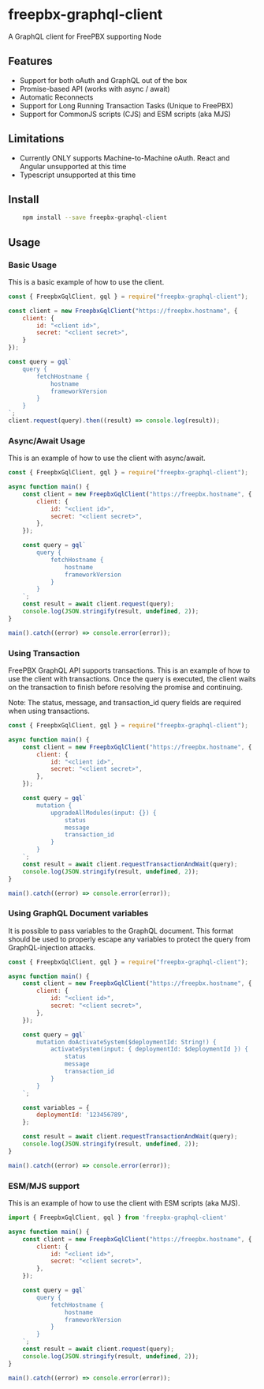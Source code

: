 # freepbx-graphql-client

A GraphQL client for FreePBX supporting Node

## Features

- Support for both oAuth and GraphQL out of the box
- Promise-based API (works with async / await)
- Automatic Reconnects
- Support for Long Running Transaction Tasks (Unique to FreePBX)
- Support for CommonJS scripts (CJS) and ESM scripts (aka MJS)

## Limitations

- Currently ONLY supports Machine-to-Machine oAuth. React and Angular unsupported
at this time
- Typescript unsupported at this time

## Install
```sh
	npm install --save freepbx-graphql-client
```

## Usage

### Basic Usage
This is a basic example of how to use the client.

```js
const { FreepbxGqlClient, gql } = require("freepbx-graphql-client");

const client = new FreepbxGqlClient("https://freepbx.hostname", {
	client: {
		id: "<client id>",
		secret: "<client secret>",
	}
});

const query = gql`
	query { 
		fetchHostname { 
			hostname
			frameworkVersion
		}
	}
`;
client.request(query).then((result) => console.log(result));
```

### Async/Await Usage
This is an example of how to use the client with async/await.

```js
const { FreepbxGqlClient, gql } = require("freepbx-graphql-client");

async function main() {
	const client = new FreepbxGqlClient("https://freepbx.hostname", {
		client: {
			id: "<client id>",
			secret: "<client secret>",
		},
	});

	const query = gql`
		query { 
			fetchHostname { 
				hostname
				frameworkVersion
			}
		}
	`;
	const result = await client.request(query);
	console.log(JSON.stringify(result, undefined, 2));
}

main().catch((error) => console.error(error));
```

### Using Transaction
FreePBX GraphQL API supports transactions. This is an example of how to use the
client with transactions. Once the query is executed, the client waits on the
transaction to finish before resolving the promise and continuing.

Note: The status, message, and transaction_id query fields are required when
using transactions.

```js
const { FreepbxGqlClient, gql } = require("freepbx-graphql-client");

async function main() {
	const client = new FreepbxGqlClient("https://freepbx.hostname", {
		client: {
			id: "<client id>",
			secret: "<client secret>",
		},
	});

	const query = gql`
		mutation {
			upgradeAllModules(input: {}) {
				status
				message
				transaction_id
			}
		}
	`;
	const result = await client.requestTransactionAndWait(query);
	console.log(JSON.stringify(result, undefined, 2));
}

main().catch((error) => console.error(error));
```

### Using GraphQL Document variables
It is possible to pass variables to the GraphQL document. This format should be
used to properly escape any variables to protect the query from GraphQL-injection
attacks.

```js
const { FreepbxGqlClient, gql } = require("freepbx-graphql-client");

async function main() {
	const client = new FreepbxGqlClient("https://freepbx.hostname", {
		client: {
			id: "<client id>",
			secret: "<client secret>",
		},
	});

	const query = gql`
		mutation doActivateSystem($deploymentId: String!) {
			activateSystem(input: { deploymentId: $deploymentId }) {
				status
				message
				transaction_id
			}
		}
	`;

	const variables = {
		deploymentId: '123456789',
	};

	const result = await client.requestTransactionAndWait(query);
	console.log(JSON.stringify(result, undefined, 2));
}

main().catch((error) => console.error(error));
```

### ESM/MJS support
This is an example of how to use the client with ESM scripts (aka MJS).

```js
import { FreepbxGqlClient, gql } from 'freepbx-graphql-client'

async function main() {
	const client = new FreepbxGqlClient("https://freepbx.hostname", {
		client: {
			id: "<client id>",
			secret: "<client secret>",
		},
	});

	const query = gql`
		query { 
			fetchHostname { 
				hostname
				frameworkVersion
			}
		}
	`;
	const result = await client.request(query);
	console.log(JSON.stringify(result, undefined, 2));
}

main().catch((error) => console.error(error));
```